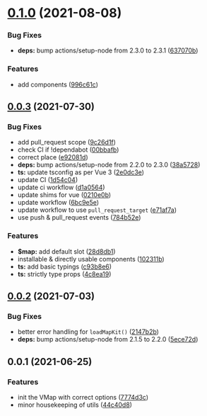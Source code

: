 # [0.1.0](https://github.com/geoql/v-mapkit.js/compare/v0.0.3...v0.1.0) (2021-08-08)


### Bug Fixes

* **deps:** bump actions/setup-node from 2.3.0 to 2.3.1 ([637070b](https://github.com/geoql/v-mapkit.js/commit/637070bd7f05b93f9203f4e1a8e8bab6503a536b))


### Features

* add components ([996c61c](https://github.com/geoql/v-mapkit.js/commit/996c61c2720be8fe71bdf35ffb26d4735a405b00))



## [0.0.3](https://github.com/geoql/v-mapkit.js/compare/v0.0.2...v0.0.3) (2021-07-30)


### Bug Fixes

* add pull_request scope ([9c26d1f](https://github.com/geoql/v-mapkit.js/commit/9c26d1fb12b781a942809719f1317ccad3de8e09))
* check CI if !dependabot ([00bbafb](https://github.com/geoql/v-mapkit.js/commit/00bbafb25058d28b6461bc3d50e1f0339a39c7e0))
* correct place ([e92081d](https://github.com/geoql/v-mapkit.js/commit/e92081d896842096d48f891e3cbcf21dc2621f8f))
* **deps:** bump actions/setup-node from 2.2.0 to 2.3.0 ([38a5728](https://github.com/geoql/v-mapkit.js/commit/38a57288020c7a1dc8ec41d6d8d5329d60746697))
* **ts:** update tsconfig as per Vue 3 ([2e0dc3e](https://github.com/geoql/v-mapkit.js/commit/2e0dc3ef55ceb207b3c6f92aa1c66263bbe80867))
* update CI ([1d54c04](https://github.com/geoql/v-mapkit.js/commit/1d54c046a0dfd5979b673144552515185c3cfaf2))
* update ci workflow ([d1a0564](https://github.com/geoql/v-mapkit.js/commit/d1a0564e9d93437b91aea9db27ad7671f71e4338))
* update shims for vue ([0210e0b](https://github.com/geoql/v-mapkit.js/commit/0210e0b43c065e64f8e15b90306960e18227fa44))
* update workflow ([6bc9e5e](https://github.com/geoql/v-mapkit.js/commit/6bc9e5efa9238a75dcd0df82c5dd198fbe282e5a))
* update workflow to use `pull_request_target` ([e71af7a](https://github.com/geoql/v-mapkit.js/commit/e71af7aa2a27d3b400d0a87fe9203c32ef2a68c7))
* use push & pull_request events ([784b52e](https://github.com/geoql/v-mapkit.js/commit/784b52ea5f6d5a8e0ccc062c43c12c8d092ba0df))


### Features

* **$map:** add default slot ([28d8db1](https://github.com/geoql/v-mapkit.js/commit/28d8db1c3e9ac6ba77c08402ab233a27c6d79fb5))
* installable & directly usable components ([102311b](https://github.com/geoql/v-mapkit.js/commit/102311b3ff5b7f22de9326c9c82bc7d0daf9190f))
* **ts:** add basic typings ([c93b8e6](https://github.com/geoql/v-mapkit.js/commit/c93b8e6a581b740a5984f87f742df2c0904c293f))
* **ts:** strictly type props ([4c8ea19](https://github.com/geoql/v-mapkit.js/commit/4c8ea1921de72c7d44b50c10c98c7e1d8f7dc26a))



## [0.0.2](https://github.com/geoql/v-mapkit.js/compare/v0.0.1...v0.0.2) (2021-07-03)


### Bug Fixes

* better error handling for `loadMapKit()` ([2147b2b](https://github.com/geoql/v-mapkit.js/commit/2147b2b4a97cca899a091d7793915974a3f4a0d2))
* **deps:** bump actions/setup-node from 2.1.5 to 2.2.0 ([5ece72d](https://github.com/geoql/v-mapkit.js/commit/5ece72d949ba05d198eed4657cf0c2748585de89))



## 0.0.1 (2021-06-25)


### Features

* init the VMap with correct options ([7774d3c](https://github.com/geoql/v-mapkit.js/commit/7774d3c3079dba0a3282a4e1d3dc7ef430210e64))
* minor housekeeping of utils ([44c40d8](https://github.com/geoql/v-mapkit.js/commit/44c40d86696029cff4d4c60b47a4cbc09430bf36))



